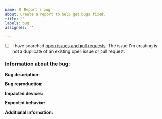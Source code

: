 ```yaml
---
name: 🕷 Report a bug
about: Create a report to help get bugs fixed.
title: ''
labels: bug
assignees: ''

---
```


<!-- Before submitting this issue, please update the title to include a short description of the bug.

In Markdown, checkboxes work like this:
- [ ] Unchecked box.
- [x] Checked box.

Check the box below before submitting your issue to verify that you have already checked for duplicate open issues and pull requests relating to your request. -->

- [ ] I have searched [open issues and pull requests](https://github.com/2factorauth/twofactorauth/issues?q=is%3Aopen). The issue I'm creating is not a duplicate of an existing open issue or pull request.

### Information about the bug: ###
**Bug description:**
<!-- Provide a brief description of the bug. What's going wrong?
If applicable, also provide screenshots of the bug in action. -->


**Bug reproduction:**
<!-- List the steps to reproduce this bug. -->


**Impacted devices:**
<!-- List the device types and browsers impacted by the bug. Desktop only? Safari on iOS? -->


**Expected behavior:**
<!-- When following the steps to reproduce the bug, what should happen if the bug were fixed? -->


**Additional information:**
<!-- Add any other information about the bug below. -->
